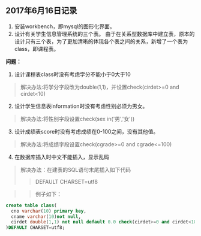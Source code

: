 ## 2017年6月16日记录  
1. 安装workbench，即mysql的图形化界面。
1. 设计有关学生信息管理系统的三个表。
由于在关系型数据库中建立表，原本的设计只有三个表，为了更加清晰的体现各个表之间的关系，新增了一个表为class，即课程表。  

**问题：**
1. 设计课程表class时没有考虑学分不能小于0大于10
> 解决办法:将学分字段改为double(1,1)，并设置check(cirdet>=0 and cirdet<10)   

2. 设计学生信息表information时没有考虑性别必须为男女。
> 解决办法:将性别字段设置check(sex in('男','女'))  

3. 设计成绩表score时没有考虑成绩在0-100之间，没有其他值。
> 解决办法:将成绩字段设置check(cgrade>=0 and cgrade<=100)

4. 在数据库插入时中文不能插入，显示乱码   
>解决办法：在建表的SQL语句末尾插入如下代码  
>> DEFAULT CHARSET=utf8 

>>例子如下：
```sql
create table class(
  cno varchar(10) primary key,
  cname varchar(10)not null,
  cirdet double(1,1) not null default 0.0 check(cirdet>=0 and cirdet<10) 
)DEFAULT CHARSET=utf8;
```
